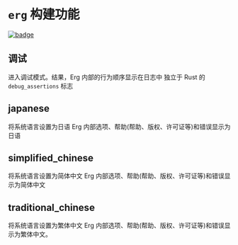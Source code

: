 # `erg` 构建功能

[![badge](https://img.shields.io/endpoint.svg?url=https%3A%2F%2Fgezf7g7pd5.execute-api.ap-northeast-1.amazonaws.com%2Fdefault%2Fsource_up_to_date%3Fowner%3Derg-lang%26repos%3Derg%26ref%3Dmain%26path%3Ddoc/EN/dev_guide/build_features.md%26commit_hash%3D06f8edc9e2c0cee34f6396fd7c64ec834ffb5352)](https://gezf7g7pd5.execute-api.ap-northeast-1.amazonaws.com/default/source_up_to_date?owner=erg-lang&repos=erg&ref=main&path=doc/EN/dev_guide/build_features.md&commit_hash=06f8edc9e2c0cee34f6396fd7c64ec834ffb5352)

## 调试

进入调试模式。结果，Erg 内部的行为顺序显示在日志中
独立于 Rust 的 `debug_assertions` 标志

## japanese

将系统语言设置为日语
Erg 内部选项、帮助(帮助、版权、许可证等)和错误显示为日语

## simplified_chinese

将系统语言设置为简体中文
Erg 内部选项、帮助(帮助、版权、许可证等)和错误显示为简体中文

## traditional_chinese

将系统语言设置为繁体中文
Erg 内部选项、帮助(帮助、版权、许可证等)和错误显示为繁体中文。